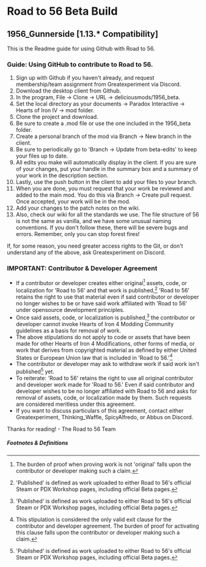 # Road to 56 Beta Build
## 1956_Gunnerside [1.13.* Compatibility]

This is the Readme guide for using Github with Road to 56.

### Guide: Using GitHub to contribute to Road to 56.

1. Sign up with Github if you haven't already, and request membership/team assignment from Greatexperiment via Discord.
2. Download the desktop client from Github.
3. In the program, File &rarr; Clone &rarr; URL &rarr; deliciousmods/1956_beta.
4. Set the local directory as your documents &rarr; Paradox Interactive &rarr; Hearts of Iron IV &rarr; mod folder.
5. Clone the project and download.
6. Be sure to create a .mod file or use the one included in the 1956_beta folder.
7. Create a personal branch of the mod via Branch &rarr; New branch in the client.
8. Be sure to periodically go to 'Branch &rarr; Update from beta-edits' to keep your files up to date.
9. All edits you make will automatically display in the client. If you are sure of your changes, put your handle in the summary box and a summary of your work in the description section.
10. Lastly, use the push button in the client to add your files to your branch.
11. When you are done, you must request that your work be reviewed and added to the main mod. You do this via Branch &rarr; Create pull request. Once accepted, your work will be in the mod.
12. Add your changes to the patch notes on the wiki.
13. Also, check our wiki for all the standards we use. The file structure of 56 is not the same as vanilla, and we have some unusual naming conventions. If you don't follow these, there will be severe bugs and errors. Remember, only you can stop forest fires!

If, for some reason, you need greater access rights to the Git, or don't understand any of the above, ask Greatexperiment on Discord.

### IMPORTANT: Contributor & Developer Agreement
* If a contributor or developer creates either original[^2] assets, code, or localization for 'Road to 56' and that work is published,[^1] 'Road to 56' retains the right to use that material even if said contributor or developer no longer wishes to be or have said work affiliated with 'Road to 56' under opensource development principles.
* Once said assets, code, or localization is published,[^1] the contributor or developer cannot invoke Hearts of Iron 4 Modding Community guidelines as a basis for removal of work.
* The above stipulations do not apply to code or assets that have been made for other Hearts of Iron 4 Modifications, other forms of media, or work that derives from copyrighted material as defined by either United States or European Union law that is included in 'Road to 56.'[^3]
* The contributor or developer may ask to withdraw work if said work isn't published[^1] yet. 
* To reiterate: 'Road to 56' retains the right to use all original contributor and developer work made for 'Road to 56.' Even if said contributor and developer wishes to be no longer affiliated with Road to 56 and asks for removal of assets, code, or localization made by them. Such requests are considered meritless under this agreement.
* If you want to discuss particulars of this agreement, contact either Greatexperiment, Thinking_Waffle, SpicyAlfredo, or Abbus on Discord.

Thanks for reading! - The Road to 56 Team

##### Footnotes & Definitions
[^1]: 'Published' is defined as work uploaded to either Road to 56's official Steam or PDX Workshop pages, including official Beta pages.
[^2]: The burden of proof when proving work is not 'original' falls upon the contributor or developer making such a claim. 
[^3]: This stipulation is considered the only valid exit clause for the contributor and developer agreement. The burden of proof for activating this clause falls upon the contributor or developer making such a claim.
